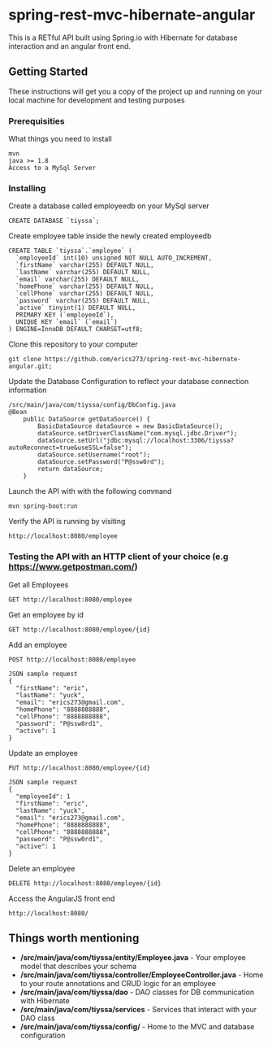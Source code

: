 # spring-rest-mvc-hibernate-angular

This is a RETful API built using Spring.io with Hibernate for database interaction and an angular front end.

## Getting Started

These instructions will get you a copy of the project up and running on your local machine for development and testing purposes

### Prerequisities

What things you need to install

```
mvn
java >= 1.8
Access to a MySql Server
```

### Installing

Create a database called employeedb on your MySql server

```
CREATE DATABASE `tiyssa`;
```

Create employee table inside the newly created employeedb

```
CREATE TABLE `tiyssa`.`employee` (
  `employeeId` int(10) unsigned NOT NULL AUTO_INCREMENT,
  `firstName` varchar(255) DEFAULT NULL,
  `lastName` varchar(255) DEFAULT NULL,
  `email` varchar(255) DEFAULT NULL,
  `homePhone` varchar(255) DEFAULT NULL,
  `cellPhone` varchar(255) DEFAULT NULL,
  `password` varchar(255) DEFAULT NULL,
  `active` tinyint(1) DEFAULT NULL,
  PRIMARY KEY (`employeeId`),
  UNIQUE KEY `email` (`email`)
) ENGINE=InnoDB DEFAULT CHARSET=utf8;
```

Clone this repository to your computer

```
git clone https://github.com/erics273/spring-rest-mvc-hibernate-angular.git;
```

Update the Database Configuration to reflect your database connection information

```
/src/main/java/com/tiyssa/config/DbConfig.java
@Bean
	public DataSource getDataSource() {
		BasicDataSource dataSource = new BasicDataSource();
		dataSource.setDriverClassName("com.mysql.jdbc.Driver");
		dataSource.setUrl("jdbc:mysql://localhost:3306/tiyssa?autoReconnect=true&useSSL=false");
		dataSource.setUsername("root");
		dataSource.setPassword("P@ssw0rd");
		return dataSource;
	}
```

Launch the API with with the following command

```
mvn spring-boot:run
```

Verify the API is running by visiting

```
http://localhost:8080/employee
```

### Testing the API with an HTTP client of your choice (e.g https://www.getpostman.com/)

Get all Employees

```
GET http://localhost:8080/employee
```

Get an employee by id

```
GET http://localhost:8080/employee/{id}
```

Add an employee

```
POST http://localhost:8080/employee

JSON sample request
{
  "firstName": "eric",
  "lastName": "yuck",
  "email": "erics273@gmail.com",
  "homePhone": "8888888888",
  "cellPhone": "8888888888",
  "password": "P@ssw0rd1",
  "active": 1
}
```

Update an employee

```
PUT http://localhost:8080/employee/{id}

JSON sample request
{
  "employeeId": 1
  "firstName": "eric",
  "lastName": "yuck",
  "email": "erics273@gmail.com",
  "homePhone": "8888888888",
  "cellPhone": "8888888888",
  "password": "P@ssw0rd1",
  "active": 1
}
```

Delete an employee

```
DELETE http://localhost:8080/employee/{id}
```

Access the AngularJS front end

```
http://localhost:8080/
```


## Things worth mentioning

* **/src/main/java/com/tiyssa/entity/Employee.java** - Your employee model that describes your schema
* **/src/main/java/com/tiyssa/controller/EmployeeController.java** - Home to your route annotations and CRUD logic for an employee
* **/src/main/java/com/tiyssa/dao** - DAO classes for DB communication with Hibernate
* **/src/main/java/com/tiyssa/services** - Services that interact with your DAO class
* **/src/main/java/com/tiyssa/config/** - Home to the MVC and database configuration
